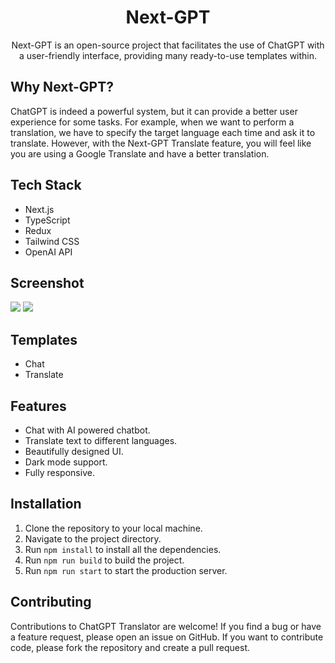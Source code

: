 <div align="center">
<h1>Next-GPT</h1>
<p>Next-GPT is an open-source project that facilitates the use of ChatGPT with a user-friendly interface, providing many ready-to-use templates within.</p>
</div>

## Why Next-GPT?

ChatGPT is indeed a powerful system, but it can provide a better user experience for some tasks. For example, when we want to perform a translation, we have to specify the target language each time and ask it to translate. However, with the Next-GPT Translate feature, you will feel like you are using a Google Translate and have a better translation.

## Tech Stack

- Next.js
- TypeScript
- Redux
- Tailwind CSS
- OpenAI API

## Screenshot

<img src="https://i.imgur.com/Dhcu1LG.png">
<img src="https://i.imgur.com/f7AioUJ.png">

## Templates

- Chat
- Translate

## Features

- Chat with AI powered chatbot.
- Translate text to different languages.
- Beautifully designed UI.
- Dark mode support.
- Fully responsive.

## Installation

1. Clone the repository to your local machine.
2. Navigate to the project directory.
3. Run `npm install` to install all the dependencies.
4. Run `npm run build` to build the project. 
5. Run `npm run start` to start the production server.

## Contributing

Contributions to ChatGPT Translator are welcome! If you find a bug or have a feature request, please open an issue on GitHub. If you want to contribute code, please fork the repository and create a pull request.